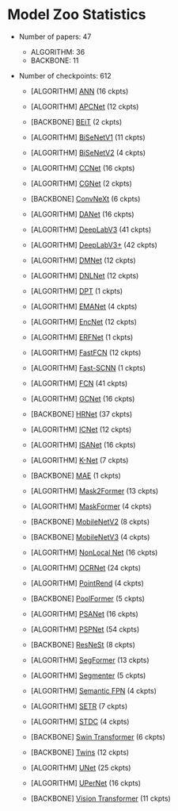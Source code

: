 # Model Zoo Statistics

- Number of papers: 47

  - ALGORITHM: 36
  - BACKBONE: 11

- Number of checkpoints: 612

  - \[ALGORITHM\] [ANN](https://github.com/open-mmlab/mmsegmentation/blob/main/configs/ann) (16 ckpts)

  - \[ALGORITHM\] [APCNet](https://github.com/open-mmlab/mmsegmentation/blob/main/configs/apcnet) (12 ckpts)

  - \[BACKBONE\] [BEiT](https://github.com/open-mmlab/mmsegmentation/blob/main/configs/beit) (2 ckpts)

  - \[ALGORITHM\] [BiSeNetV1](https://github.com/open-mmlab/mmsegmentation/blob/main/configs/bisenetv1) (11 ckpts)

  - \[ALGORITHM\] [BiSeNetV2](https://github.com/open-mmlab/mmsegmentation/blob/main/configs/bisenetv2) (4 ckpts)

  - \[ALGORITHM\] [CCNet](https://github.com/open-mmlab/mmsegmentation/blob/main/configs/ccnet) (16 ckpts)

  - \[ALGORITHM\] [CGNet](https://github.com/open-mmlab/mmsegmentation/blob/main/configs/cgnet) (2 ckpts)

  - \[BACKBONE\] [ConvNeXt](https://github.com/open-mmlab/mmsegmentation/blob/main/configs/convnext) (6 ckpts)

  - \[ALGORITHM\] [DANet](https://github.com/open-mmlab/mmsegmentation/blob/main/configs/danet) (16 ckpts)

  - \[ALGORITHM\] [DeepLabV3](https://github.com/open-mmlab/mmsegmentation/blob/main/configs/deeplabv3) (41 ckpts)

  - \[ALGORITHM\] [DeepLabV3+](https://github.com/open-mmlab/mmsegmentation/blob/main/configs/deeplabv3plus) (42 ckpts)

  - \[ALGORITHM\] [DMNet](https://github.com/open-mmlab/mmsegmentation/blob/main/configs/dmnet) (12 ckpts)

  - \[ALGORITHM\] [DNLNet](https://github.com/open-mmlab/mmsegmentation/blob/main/configs/dnlnet) (12 ckpts)

  - \[ALGORITHM\] [DPT](https://github.com/open-mmlab/mmsegmentation/blob/main/configs/dpt) (1 ckpts)

  - \[ALGORITHM\] [EMANet](https://github.com/open-mmlab/mmsegmentation/blob/main/configs/emanet) (4 ckpts)

  - \[ALGORITHM\] [EncNet](https://github.com/open-mmlab/mmsegmentation/blob/main/configs/encnet) (12 ckpts)

  - \[ALGORITHM\] [ERFNet](https://github.com/open-mmlab/mmsegmentation/blob/main/configs/erfnet) (1 ckpts)

  - \[ALGORITHM\] [FastFCN](https://github.com/open-mmlab/mmsegmentation/blob/main/configs/fastfcn) (12 ckpts)

  - \[ALGORITHM\] [Fast-SCNN](https://github.com/open-mmlab/mmsegmentation/blob/main/configs/fastscnn) (1 ckpts)

  - \[ALGORITHM\] [FCN](https://github.com/open-mmlab/mmsegmentation/blob/main/configs/fcn) (41 ckpts)

  - \[ALGORITHM\] [GCNet](https://github.com/open-mmlab/mmsegmentation/blob/main/configs/gcnet) (16 ckpts)

  - \[BACKBONE\] [HRNet](https://github.com/open-mmlab/mmsegmentation/blob/main/configs/hrnet) (37 ckpts)

  - \[ALGORITHM\] [ICNet](https://github.com/open-mmlab/mmsegmentation/blob/main/configs/icnet) (12 ckpts)

  - \[ALGORITHM\] [ISANet](https://github.com/open-mmlab/mmsegmentation/blob/main/configs/isanet) (16 ckpts)

  - \[ALGORITHM\] [K-Net](https://github.com/open-mmlab/mmsegmentation/blob/main/configs/knet) (7 ckpts)

  - \[BACKBONE\] [MAE](https://github.com/open-mmlab/mmsegmentation/blob/main/configs/mae) (1 ckpts)

  - \[ALGORITHM\] [Mask2Former](https://github.com/open-mmlab/mmsegmentation/blob/main/configs/mask2former) (13 ckpts)

  - \[ALGORITHM\] [MaskFormer](https://github.com/open-mmlab/mmsegmentation/blob/main/configs/maskformer) (4 ckpts)

  - \[BACKBONE\] [MobileNetV2](https://github.com/open-mmlab/mmsegmentation/blob/main/configs/mobilenet_v2) (8 ckpts)

  - \[BACKBONE\] [MobileNetV3](https://github.com/open-mmlab/mmsegmentation/blob/main/configs/mobilenet_v3) (4 ckpts)

  - \[ALGORITHM\] [NonLocal Net](https://github.com/open-mmlab/mmsegmentation/blob/main/configs/nonlocal_net) (16 ckpts)

  - \[ALGORITHM\] [OCRNet](https://github.com/open-mmlab/mmsegmentation/blob/main/configs/ocrnet) (24 ckpts)

  - \[ALGORITHM\] [PointRend](https://github.com/open-mmlab/mmsegmentation/blob/main/configs/point_rend) (4 ckpts)

  - \[BACKBONE\] [PoolFormer](https://github.com/open-mmlab/mmsegmentation/blob/main/configs/poolformer) (5 ckpts)

  - \[ALGORITHM\] [PSANet](https://github.com/open-mmlab/mmsegmentation/blob/main/configs/psanet) (16 ckpts)

  - \[ALGORITHM\] [PSPNet](https://github.com/open-mmlab/mmsegmentation/blob/main/configs/pspnet) (54 ckpts)

  - \[BACKBONE\] [ResNeSt](https://github.com/open-mmlab/mmsegmentation/blob/main/configs/resnest) (8 ckpts)

  - \[ALGORITHM\] [SegFormer](https://github.com/open-mmlab/mmsegmentation/blob/main/configs/segformer) (13 ckpts)

  - \[ALGORITHM\] [Segmenter](https://github.com/open-mmlab/mmsegmentation/blob/main/configs/segmenter) (5 ckpts)

  - \[ALGORITHM\] [Semantic FPN](https://github.com/open-mmlab/mmsegmentation/blob/main/configs/sem_fpn) (4 ckpts)

  - \[ALGORITHM\] [SETR](https://github.com/open-mmlab/mmsegmentation/blob/main/configs/setr) (7 ckpts)

  - \[ALGORITHM\] [STDC](https://github.com/open-mmlab/mmsegmentation/blob/main/configs/stdc) (4 ckpts)

  - \[BACKBONE\] [Swin Transformer](https://github.com/open-mmlab/mmsegmentation/blob/main/configs/swin) (6 ckpts)

  - \[BACKBONE\] [Twins](https://github.com/open-mmlab/mmsegmentation/blob/main/configs/twins) (12 ckpts)

  - \[ALGORITHM\] [UNet](https://github.com/open-mmlab/mmsegmentation/blob/main/configs/unet) (25 ckpts)

  - \[ALGORITHM\] [UPerNet](https://github.com/open-mmlab/mmsegmentation/blob/main/configs/upernet) (16 ckpts)

  - \[BACKBONE\] [Vision Transformer](https://github.com/open-mmlab/mmsegmentation/blob/main/configs/vit) (11 ckpts)
